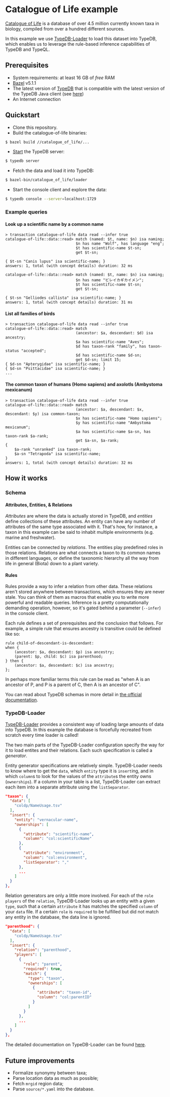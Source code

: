 # Catalogue of Life example

[Catalogue of Life](https://www.catalogueoflife.org/) is a database of over 4.5 million currently known taxa in biology,
compiled from over a hundred different sources. 

In this example we use [TypeDB-Loader](https://github.com/typedb-osi/typedb-loader) to load this dataset into TypeDB,
which enables us to leverage the rule-based inference capabilities of TypeDB and TypeQL.

## Prerequisites

* System requirements: at least 16 GB of _free_ RAM
* [Bazel](https://bazel.build/install) v5.1.1
* The latest version of [TypeDB](https://github.com/vaticle/typedb/releases) that is compatible with the latest version
  of the TypeDB Java client (see [here](https://docs.vaticle.com/docs/client-api/java#version-compatibility))
* An Internet connection

## Quickstart

* Clone this repository.
* Build the catalogue-of-life binaries:
```bash
$ bazel build //catalogue_of_life/...
```
* [Start](https://docs.vaticle.com/docs/running-typedb/install-and-run#start-the-typedb-server) the TypeDB server:
```bash
$ typedb server
```
* Fetch the data and load it into TypeDB:
```bash
$ bazel-bin/catalogue_of_life/loader
```
* Start the console client and explore the data:
```bash
$ typedb console --server=localhost:1729
```

### Example queries

#### Look up a scientific name by a common name

```
> transaction catalogue-of-life data read --infer true
catalogue-of-life::data::read> match (named: $t, name: $n) isa naming;
                               $n has name "Wolf", has language "eng";
                               $t has scientific-name $t-sn;
                               get $t-sn;

{ $t-sn "Canis lupus" isa scientific-name; }
answers: 1, total (with concept details) duration: 32 ms

catalogue-of-life::data::read> match (named: $t, name: $n) isa naming;
                               $n has name "ビレイカギカイメン";
                               $t has scientific-name $t-sn;
                               get $t-sn;

{ $t-sn "Gelliodes callista" isa scientific-name; }
answers: 1, total (with concept details) duration: 31 ms
```

#### List all families of birds

```
> transaction catalogue-of-life data read --infer true
catalogue-of-life::data::read> match
                               (ancestor: $a, descendant: $d) isa ancestry;
                               $a has scientific-name "Aves";
                               $d has taxon-rank "family", has taxon-status "accepted";
                               $d has scientific-name $d-sn;
                               get $d-sn; limit 15;
{ $d-sn "Apterygidae" isa scientific-name; }
{ $d-sn "Psittacidae" isa scientific-name; }
...
```

#### The common taxon of humans (Homo sapiens) and axolotls (Ambystoma mexicanum)

```
> transaction catalogue-of-life data read --infer true
catalogue-of-life::data::read> match
                               (ancestor: $a, descendant: $x, descendant: $y) isa common-taxon;
                               $x has scientific-name "Homo sapiens";
                               $y has scientific-name "Ambystoma mexicanum";
                               $a has scientific-name $a-sn, has taxon-rank $a-rank;
                               get $a-sn, $a-rank;
{
    $a-rank "unranked" isa taxon-rank;
    $a-sn "Tetrapoda" isa scientific-name;
}
answers: 1, total (with concept details) duration: 32 ms
```

## How it works

### Schema

#### Attributes, Entities, & Relations

_Attributes_ are where the data is actually stored in TypeDB, and _entities_ define collections of these attributes.
An entity can have any number of attributes of the same type associated with it. That's how, for instance, a taxon
in this example can be said to inhabit multiple environments (e.g. marine and freshwater).

Entities can be connected by _relations_. The entities play predefined roles in those relations. Relations are what
connects a taxon to its common names in different languages, or define the taxonomic hierarchy all the way from life in
general (Biota) down to a plant variety.

#### Rules

Rules provide a way to infer a relation from other data. These relations aren't stored anywhere between transactions,
which ensures they are never stale. You can think of them as macros that enable you to write more powerful and readable
queries. Inference is a pretty computationally demanding operation, however, so it's gated behind a
parameter (`--infer`) in the console client.

Each rule defines a set of prerequisites and the conclusion that follows. For example, a simple rule that ensures
ancestry is transitive could be defined like so:

```typeql
rule child-of-descendant-is-descendant:
when {
    (ancestor: $a, descendant: $p) isa ancestry;
    (parent: $p, child: $c) isa parenthood;
} then {
    (ancestor: $a, descendant: $c) isa ancestry;
};
```

In perhaps more familiar terms this rule can be read as "when A is an ancestor of P, and P is a parent of C, then A is
an ancestor of C".

You can read about TypeDB schemas in more detail in
[the official documentation](https://docs.vaticle.com/docs/schema/overview).

### TypeDB-Loader

[TypeDB-Loader](https://github.com/typedb-osi/typedb-loader) provides a consistent way of loading large amounts of data
into TypeDB. In this example the database is forcefully recreated from scratch every time loader is called!

The two main parts of the TypeDB-Loader configuration specify the way for it to load entites and their relations. Each
such specification is called a _generator_.

Entity generator specifications are relatively simple. TypeDB-Loader needs to know where to get the `data`,
which `entity` type it is `insert`ing, and in which `column`s to look for the values of the `attribute`s the entity
owns (`ownerships`). If a column in your table is a list, TypeDB-Loader can extract each item into a separate attribute 
using the `listSeparator`.

```json
"taxon": {
  "data": [
    "coldp/NameUsage.tsv"
  ],
  "insert": {
    "entity": "vernacular-name",
    "ownerships": [
      {
        "attribute": "scientific-name",
        "column": "col:scientificName"
      },
      {
        "attribute": "environment",
        "column": "col:environment",
        "listSeparator": ","
      },
      ...
    ]
  }
},
```

Relation generators are only a little more involved. For each of the `role` `players` of the `relation`, TypeDB-Loader 
looks up an entity with a given `type`, such that a certain `attribute` it has matches the specified `column` of your 
`data` file. If a certain `role` is `required` to be fulfilled but did not match any entity in the database, the data 
line is ignored.

```json
"parenthood": {
  "data": [
    "coldp/NameUsage.tsv"
  ],
  "insert": {
    "relation": "parenthood",
    "players": [
      {
        "role": "parent",
        "required": true,
        "match": {
          "type": "taxon",
          "ownerships": [
            {
              "attribute": "taxon-id",
              "column": "col:parentID"
            }
          ]
        }
      },
      ...
    ]
  }
},
```

The detailed documentation on TypeDB-Loader can be found [here](https://github.com/typedb-osi/typedb-loader/wiki).

## Future improvements

* Formalize synonymy between taxa;
* Parse location data as much as possible;
* Fetch `mrgid` region data;
* Parse `source/*.yaml` into the database.
